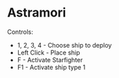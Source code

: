 # Astramori

Controls:
* 1, 2, 3, 4 - Choose ship to deploy
* Left Click - Place ship
* F - Activate Starfighter
* F1 - Activate ship type 1
